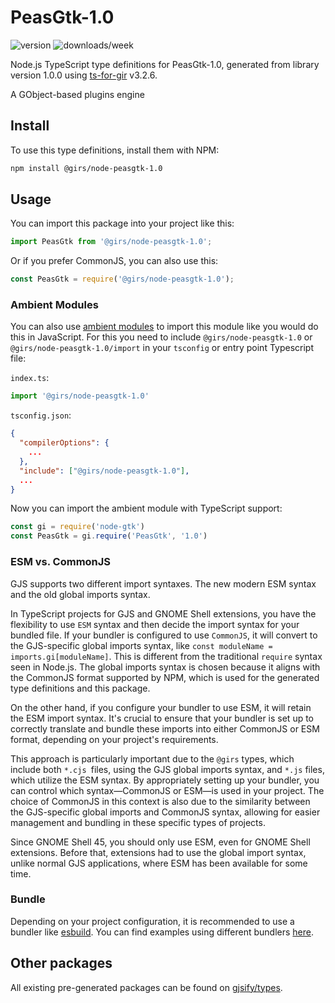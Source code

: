 
# PeasGtk-1.0

![version](https://img.shields.io/npm/v/@girs/node-peasgtk-1.0)
![downloads/week](https://img.shields.io/npm/dw/@girs/node-peasgtk-1.0)


Node.js TypeScript type definitions for PeasGtk-1.0, generated from library version 1.0.0 using [ts-for-gir](https://github.com/gjsify/ts-for-gir) v3.2.6.

A GObject-based plugins engine

## Install

To use this type definitions, install them with NPM:
```bash
npm install @girs/node-peasgtk-1.0
```

## Usage

You can import this package into your project like this:
```ts
import PeasGtk from '@girs/node-peasgtk-1.0';
```

Or if you prefer CommonJS, you can also use this:
```ts
const PeasGtk = require('@girs/node-peasgtk-1.0');
```

### Ambient Modules

You can also use [ambient modules](https://github.com/gjsify/ts-for-gir/tree/main/packages/cli#ambient-modules) to import this module like you would do this in JavaScript.
For this you need to include `@girs/node-peasgtk-1.0` or `@girs/node-peasgtk-1.0/import` in your `tsconfig` or entry point Typescript file:

`index.ts`:
```ts
import '@girs/node-peasgtk-1.0'
```

`tsconfig.json`:
```json
{
  "compilerOptions": {
    ...
  },
  "include": ["@girs/node-peasgtk-1.0"],
  ...
}
```

Now you can import the ambient module with TypeScript support: 

```ts
const gi = require('node-gtk')
const PeasGtk = gi.require('PeasGtk', '1.0')
```



### ESM vs. CommonJS

GJS supports two different import syntaxes. The new modern ESM syntax and the old global imports syntax.

In TypeScript projects for GJS and GNOME Shell extensions, you have the flexibility to use `ESM` syntax and then decide the import syntax for your bundled file. If your bundler is configured to use `CommonJS`, it will convert to the GJS-specific global imports syntax, like `const moduleName = imports.gi[moduleName]`. This is different from the traditional `require` syntax seen in Node.js. The global imports syntax is chosen because it aligns with the CommonJS format supported by NPM, which is used for the generated type definitions and this package.

On the other hand, if you configure your bundler to use ESM, it will retain the ESM import syntax. It's crucial to ensure that your bundler is set up to correctly translate and bundle these imports into either CommonJS or ESM format, depending on your project's requirements.

This approach is particularly important due to the `@girs` types, which include both `*.cjs `files, using the GJS global imports syntax, and `*.js` files, which utilize the ESM syntax. By appropriately setting up your bundler, you can control which syntax—CommonJS or ESM—is used in your project. The choice of CommonJS in this context is also due to the similarity between the GJS-specific global imports and CommonJS syntax, allowing for easier management and bundling in these specific types of projects.

Since GNOME Shell 45, you should only use ESM, even for GNOME Shell extensions. Before that, extensions had to use the global import syntax, unlike normal GJS applications, where ESM has been available for some time.

### Bundle

Depending on your project configuration, it is recommended to use a bundler like [esbuild](https://esbuild.github.io/). You can find examples using different bundlers [here](https://github.com/gjsify/ts-for-gir/tree/main/examples).

## Other packages

All existing pre-generated packages can be found on [gjsify/types](https://github.com/gjsify/types).

